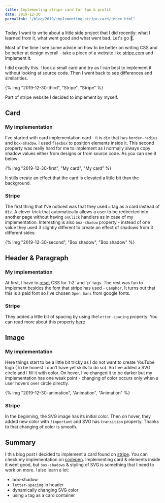 ```yaml
---
title: Implementing stripe card for fun & profit
date: 2019-12-30
permalink: "/blog/2019/implementing-stripe-card/index.html"
---
```


Today I want to write about a little side project that I did recently: what I learned from it, what went good and what went bad. Let's go 🎉.

Most of the time I see some advice on how to be better on writing CSS and be better at design overall - take a piece of a website like [stripe.com](https://stripe.com/en-pl) and implement it.

I did exactly this. I took a small card and try as I can best to implement it without looking at source code. Then I went back to see differences and similarities.

{% img "2019-12-30-third", "Stripe", "Stripe" %}

Part of stripe website I decided to implement by myself.

## Card

### My implementation

I've started with card implementation card - it is `div` that has `border-radius` and `box-shadow`. I used `flexbox` to position elements inside it. This second property was really hard for me to implement as I normally always copy shadow values either from designs or from source code. As you can see it below:

{% img "2019-12-30-first", "My card", "My card" %}

It stills create an effect that the card is elevated a little bit than the background.

### Stripe

The first thing that I've noticed was that they used `a` tag as a card instead of `div`. A clever trick that automatically allows a user to be redirected into another page without having `onClick` handlers as in case of my implementation. Interesting is also `box-shadow` property - instead of one value they used 3 slightly different to create an effect of shadows from 3 different sides:

{% img "2019-12-30-second", "Box shadow", "Box shadow" %}

## Header & Paragraph

### My implementation

At first, I have to [reset](<[https://meyerweb.com/eric/tools/css/reset/](https://meyerweb.com/eric/tools/css/reset/)>) CSS for `h2` and `p` tags. The rest was fun to implement besides the font that stripe has used - `Camphor`. It turns out that this is a paid font so I've chosen `Open Sans` from google fonts.

### Stripe

They added a little bit of spacing by using the`letter-spacing` property. You can read more about this property [here](<[https://css-tricks.com/almanac/properties/l/letter-spacing/](https://css-tricks.com/almanac/properties/l/letter-spacing/)>)

## Image

### My implementation

Here things start to be a little bit tricky as I do not want to create YouTube logo (To be honest I don't have yet skills to do so). So I've added a SVG circle and I fill it with color. On hover, I've changed it to be darker but my implementation has one weak point - changing of color occurs only when a user hovers over circle directly.

{% img "2019-12-30-animation", "Animation", "Animation" %}

### Stripe

In the beginning, the SVG image has its initial color. Then on hover, they added new color with `!important` and SVG has `transition` property. Thanks to that changing of color is smooth.

## Summary

I this blog post I decided to implement a card found on [stripe](https://stripe.com/en-pl). You can check my implementation on [codepen](https://codepen.io/krzysztofzuraw/pen/OJPLRbp). Implementing card & elements inside it went good, but `box-shadows` & styling of SVG is something that I need to work on more. I also learn a lot:

- box-shadow
- `letter-spacing` in header
- dynamically changing SVG color
- using `a` tag as a card container
